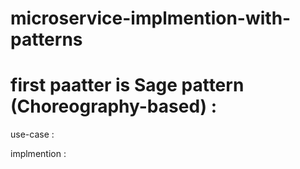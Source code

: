 # microservice-implmention-with-patterns

# first paatter is Sage pattern (Choreography-based) : 

use-case :

implmention : 
